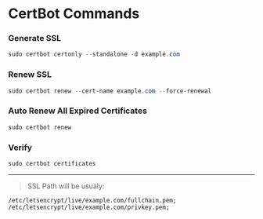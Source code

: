 # CertBot Commands

### Generate SSL
```powershell
sudo certbot certonly --standalone -d example.com
```

### Renew SSL
```powershell
sudo certbot renew --cert-name example.com --force-renewal
```

### Auto Renew All Expired Certificates
```powershell
sudo certbot renew
```

### Verify
```powershell
sudo certbot certificates
```

<hr/>

> SSL Path will be usualy:
``` 
/etc/letsencrypt/live/example.com/fullchain.pem;
/etc/letsencrypt/live/example.com/privkey.pem;
```
